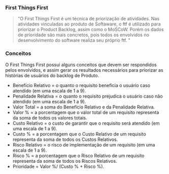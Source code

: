 ### First Things First

> "O First Things First é um técnica de priorização de atividades. Nas atividades vinculadas ao produto de Softaware, o ftf é utilizado para priorizar o Product Backlog, assim como o MoSCoW. Porém os dados de prioridade são mais concretos, pois todos os envolvidos no desenvolvimento do software realiza seu próprio ftf. "

### Conceitos

O First Things First possui alguns conceitos que devem ser respondidos pelos envolvidos, e assim gerar os resultados necessários para priorizar as histórias de usuários do backlog de Produto.

- Benefício Relativo = o quanto o requisito beneficia o usuário caso atendido (em uma escala de 1 a 9).
- Penalidade Relativa = o quanto o requisito prejudica o usuário caso não atendido (em uma escala de 1 a 9).
- Valor Total = a soma do Benefício Relativo e da Penalidade Relativa.
- Valor % = a porcentagem que o valor total de um requisito representa da soma de todos os valores totais.
- Custo Relativo = o custo de garantir que o requisito será atendido (em uma escala de 1 a 9).
- Custo % = a porcentagem que o Custo Relativo de um requisito representa da soma de todos os Custos Relativos.
- Risco Relativo = o risco de implementação de um requisito (em uma escala de 1 a 9).
- Risco % = a porcentagem que o Risco Relativo de um requisito representa da soma de todos os Riscos Relativos.
- Prioridade = Valor %/ (Custo % + Risco %).